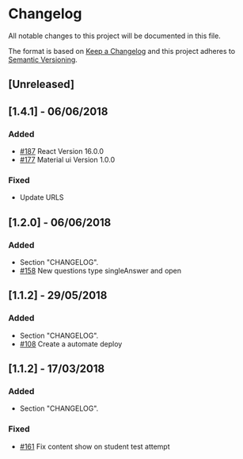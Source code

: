 # Changelog
All notable changes to this project will be documented in this file.

The format is based on [Keep a Changelog](http://keepachangelog.com/en/1.0.0/)
and this project adheres to [Semantic Versioning](http://semver.org/spec/v2.0.0.html).

## [Unreleased]

## [1.4.1] - 06/06/2018
### Added
- [#187](https://github.com/lern-edu/lern/issues/187) React Version 16.0.0
- [#177](https://github.com/lern-edu/lern/issues/177) Material ui Version 1.0.0
### Fixed
- Update URLS

## [1.2.0] - 06/06/2018
### Added
- Section "CHANGELOG".
- [#158](https://github.com/lern-edu/lern/issues/158) New questions type singleAnswer and open

## [1.1.2] - 29/05/2018
### Added
- Section "CHANGELOG".
- [#108](https://github.com/lern-edu/lern/issues/108) Create a automate deploy

## [1.1.2] - 17/03/2018
### Added
- Section "CHANGELOG".
### Fixed
- [#161](https://github.com/lern-edu/lern/issues/161) Fix content show on student test attempt
